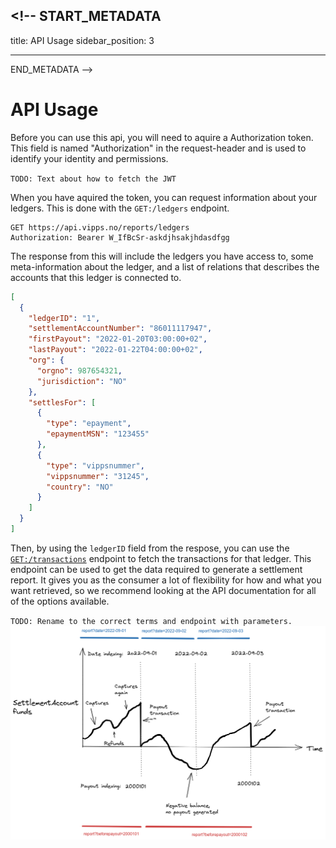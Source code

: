 ## <!-- START_METADATA

title: API Usage
sidebar_position: 3

---

END_METADATA -->

# API Usage

Before you can use this api, you will need to aquire a Authorization token. This field is named "Authorization" in the request-header and is used to identify your identity and permissions.

`TODO: Text about how to fetch the JWT`

When you have aquired the token, you can request information about your ledgers.
This is done with the `GET:/ledgers` endpoint.

```http
GET https://api.vipps.no/reports/ledgers
Authorization: Bearer W_IfBcSr-askdjhsakjhdasdfgg
```

The response from this will include the ledgers you have access to, some meta-information about the ledger, and a list of relations that describes the accounts that this ledger is connected to.

```json
[
  {
    "ledgerID": "1",
    "settlementAccountNumber": "86011117947",
    "firstPayout": "2022-01-20T03:00:00+02",
    "lastPayout": "2022-01-22T04:00:00+02",
    "org": {
      "orgno": 987654321,
      "jurisdiction": "NO"
    },
    "settlesFor": [
      {
        "type": "epayment",
        "epaymentMSN": "123455"
      },
      {
        "type": "vippsnummer",
        "vippsnummer": "31245",
        "country": "NO"
      }
    ]
  }
]
```

Then, by using the `ledgerID` field from the respose, you can use the [`GET:/transactions`]() endpoint to fetch the transactions for that ledger.
This endpoint can be used to get the data required to generate a settlement report.
It gives you as the consumer a lot of flexibility for how and what you want retrieved, so we recommend looking at the API documentation for all of the options available.

`TODO: Rename to the correct terms and endpoint with parameters.`
![Settlement](./images/adr-settlement-0001.png)
